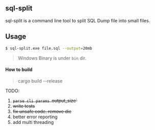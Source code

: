 sql-split
------------
sql-split is a command line tool to split SQL Dump file into small files.


Usage 
----------

```bash
$ sql-split.exe file.sql --output=20mb
```

> Windows Binary is under `bin` dir.

#### How to build
> cargo build --release

TODO:
1. ~~`parse cli params `output_size`~~
2. ~~write tests~~
3. ~~fix unsafe code. remove die~~
4. better error reporting
5. add multi threading
